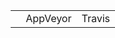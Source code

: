 <div style="position: absolute; right: 0;">
<table>
  <tr>
    <td></td>
    <td>AppVeyor</td>
    <td>Travis</td>
  </tr>
</table>
 
</div>

